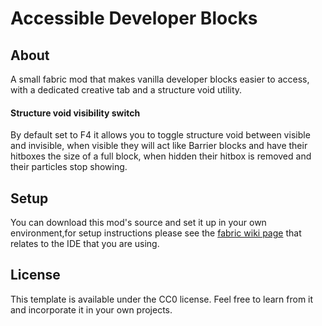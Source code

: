 # Accessible Developer Blocks

## About
A small fabric mod that makes vanilla developer blocks easier to access, with a dedicated creative tab and a structure void utility.

#### Structure void visibility switch
By default set to F4 it allows you to toggle structure void between visible and invisible, when visible they will act like Barrier blocks and have their hitboxes the size of a full block, when hidden their hitbox is removed and their particles stop showing.

## Setup

You can download this mod's source and set it up in your own environment,for setup instructions please see the [fabric wiki page](https://fabricmc.net/wiki/tutorial:setup) that relates to the IDE that you are using.

## License

This template is available under the CC0 license. Feel free to learn from it and incorporate it in your own projects.
